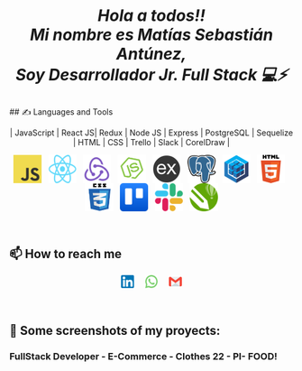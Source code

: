    <h1>
   <i>
 <p align="center">Hola a todos!! <br/>
               Mi nombre es Matías Sebastián Antúnez, <br/>
                  Soy Desarrollador Jr. Full Stack 💻⚡</p>
                  </i>
</h1>
## ✍ Languages and Tools
<p align="center">
| JavaScript | React JS| Redux | Node JS | Express | PostgreSQL | Sequelize | HTML | CSS | Trello | Slack | CorelDraw |
</p>
<p align="center">
  <img src="./assets/img/javascript.png" width="50" height="50" align="center"/>
    &nbsp;
  <img src="./assets/img/react.png" width="50" height="50" align="center"/>
    &nbsp;
  <img src="./assets/img/redux.png" width="50" height="50" align="center"/>
    &nbsp;
  <img src="./assets/img/nodejs.png" width="50" height="50" align="center"/>
    &nbsp;
  <img src="./assets/img/express.png" width="50" height="50" align="center"/>
    &nbsp;
  <img src="./assets/img/postgresql.png" width="50" height="50" align="center"/>
    &nbsp;
  <img src="./assets/img/sequelize.png" width="50" height="50" align="center"/>
    &nbsp;
  <img src="./assets/img/html5.png" width="50" height="50" align="center"/>
    &nbsp;
  <img src="./assets/img/css.png" width="50" height="50" align="center"/>
    &nbsp;
  <img src="./assets/img/trello.png" width="50" height="50" align="center"/>
    &nbsp;
  <img src="./assets/img/slack.png" width="50" height="50" align="center"/>
    &nbsp;
  <img src="./assets/img/coreldraw.png" width="50" height="50" align="center"/>
</p>
&nbsp;
&nbsp;

## 📫 How to reach me
<p align="center">
<a href="https://www.linkedin.com/in/matias-sebastian-antunez" >
    <img width="4.5%" src="./assets/img/li.png"></a>
    &nbsp;&nbsp;&nbsp;
<a href="https://wa.me/542616346629" >
    <img width="4.5%" src="./assets/img/wa.png"></a>
    &nbsp;&nbsp;&nbsp;
<a href="mailto:matias.antunez410@gmail.com" >
    <img width="4.5%" src="./assets/img/gmail.png"></a>
</p>

&nbsp;
&nbsp;
<!-- 
[![Llamil's GitHub stats](https://github-readme-stats.vercel.app/api?username=llamagustin)](https://github.com/anuraghazra/github-readme-stats) -->

## 📌 Some screenshots of my proyects:
### FullStack Developer - E-Commerce - Clothes 22 - PI- FOOD!
<!-- ---
![Esta es una imagen](./assets/projects/3.png)
![Esta es una imagen](./assets/projects/4.png)
![Esta es una imagen](./assets/projects/5.png)
![Esta es una imagen](./assets/projects/6.png)
![Esta es una imagen](./assets/projects/00.png)
![Esta es una imagen](./assets/projects/0.png)
![Esta es una imagen](./assets/projects/1.png)
![Esta es una imagen](./assets/projects/2.png)
--- -->
